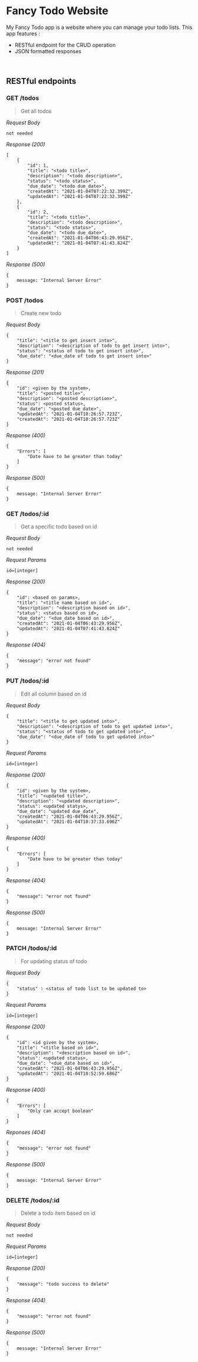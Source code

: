 # Fancy Todo Website
My Fancy Todo app is a website where you can manage your todo lists. This app features :
* RESTful endpoint for the CRUD operation
* JSON formatted responses

&nbsp;

## RESTful endpoints
### GET /todos

> Get all todos

_Request Body_
```
not needed
```

_Response (200)_
```
[
    {
        "id": 1,
        "title": "<todo title>",
        "description": "<todo description>",
        "status": "<todo status>",
        "due_date": "<todo due_date>",
        "createdAt": "2021-01-04T07:22:32.399Z",
        "updatedAt": "2021-01-04T07:22:32.399Z"
    },
    {
        "id": 2,
        "title": "<todo title>",
        "description": "<todo description>",
        "status": "<todo status>",
        "due_date": "<todo due_date>",
        "createdAt": "2021-01-04T06:43:29.956Z",
        "updatedAt": "2021-01-04T07:41:43.824Z"
    }
]
```

_Response (500)_
```
{
    message: "Internal Server Error"
}
```

### POST /todos

> Create new todo

_Request Body_
```
{
    "title": "<title to get insert into>",
    "description": "<description of todo to get insert into>",
    "status": "<status of todo to get insert into>",
    "due_date": "<due_date of todo to get insert into>"
}
```

_Response (201)_
```
{
    "id": <given by the system>,
    "title": "<posted title>",
    "description": "<posted description>",
    "status": <posted status>,
    "due_date": "<posted due_date>",
    "updatedAt": "2021-01-04T10:26:57.723Z",
    "createdAt": "2021-01-04T10:26:57.723Z"
}
```

_Response (400)_
```
{
    "Errors": [
        "Date have to be greater than today"
    ]
}
```

_Response (500)_
```
{
    message: "Internal Server Error"
}
```

### GET /todos/:id

> Get a specific todo based on id

_Request Body_
```
not needed
```

_Request Params_
```
id=[integer]
```

_Response (200)_
```
{
    "id": <based on params>,
    "title": "<title name based on id>",
    "description": "<description based on id>",
    "status": <status based on id>,
    "due_date": "<due_date based on id>",
    "createdAt": "2021-01-04T06:43:29.956Z",
    "updatedAt": "2021-01-04T07:41:43.824Z"
}
```

_Response (404)_
```
{
    "message": "error not found"
}
```

### PUT /todos/:id

> Edit all column based on id

_Request Body_
```
{
    "title": "<title to get updated into>",
    "description": "<description of todo to get updated into>",
    "status": "<status of todo to get updated into>",
    "due_date": "<due_date of todo to get updated into>"
}
```

_Request Params_
```
id=[integer]
```

_Response (200)_
```
{
    "id": <given by the system>,
    "title": "<updated title>",
    "description": "<updated description>",
    "status": <updated statys>,
    "due_date": "updated due_date",
    "createdAt": "2021-01-04T06:43:29.956Z",
    "updatedAt": "2021-01-04T10:37:33.696Z"
}
```

_Response (400)_
```
{
    "Errors": [
        "Date have to be greater than today"
    ]
}
```

_Response (404)_
```
{
    "message": "error not found"
}
```

_Response (500)_
```
{
    message: "Internal Server Error"
}
```

### PATCH /todos/:id

> For updating status of todo

_Request Body_
```
{
    "status" : <status of todo list to be updated to>
}
```

_Request Params_
```
id=[integer]
```

_Response (200)_
```
{
    "id": <id given by the system>,
    "title": "<title based on id>",
    "description": "<description based on id>",
    "status": <updated status>,
    "due_date": "<due_date based on id>",
    "createdAt": "2021-01-04T06:43:29.956Z",
    "updatedAt": "2021-01-04T10:52:59.686Z"
}

```

_Response (400)_
```
{
    "Errors": [
        "Only can accept boolean"
    ]
}
```

_Reponses (404)_
```
{
    "message": "error not found"
}
```
_Response (500)_
```
{
    message: "Internal Server Error"
}
```

### DELETE /todos/:id

> Delete a todo item based on id

_Request Body_
```
not needed
```

_Request Params_
```
id=[integer]
```

_Response (200)_
```
{
    "message": "todo success to delete"
}
```

_Response (404)_
```
{
    "message": "error not found"
}
```

_Response (500)_
```
{
    message: "Internal Server Error"
}
```


